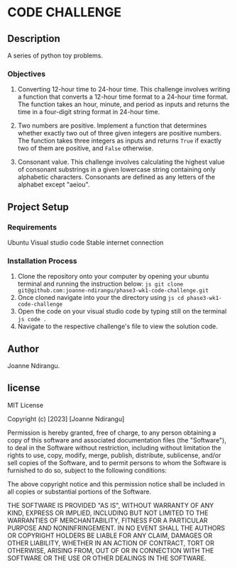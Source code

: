 # CODE CHALLENGE

## Description
A series of python toy problems.

### Objectives
1. Converting 12-hour time to 24-hour time.
This challenge involves writing a function that converts a 12-hour time format to a 24-hour time format. The function takes an hour, minute, and period as inputs and returns the time in a four-digit string format in 24-hour time.

2. Two numbers are positive.
Implement a function that determines whether exactly two out of three given integers are positive numbers. The function takes three integers as inputs and returns `True` if exactly two of them are positive, and `False` otherwise.

3. Consonant value.
This challenge involves calculating the highest value of consonant substrings in a given lowercase string containing only alphabetic characters. Consonants are defined as any letters of the alphabet except "aeiou".

## Project Setup
### Requirements
Ubuntu
Visual studio code
Stable internet connection

### Installation Process
1. Clone the repository onto your computer by opening your ubuntu terminal and running the instruction below:
```js git clone git@github.com:joanne-ndirangu/phase3-wk1-code-challenge.git```
2. Once cloned navigate into your the directory using
```js cd phase3-wk1-code-challenge```
3. Open the code on your visual studio code by typing still on the terminal
```js code .```
4. Navigate to the respective challenge's file to view the solution code.

## Author
Joanne Ndirangu.

## license
MIT License

Copyright (c) [2023] [Joanne Ndirangu]

Permission is hereby granted, free of charge, to any person obtaining a copy
of this software and associated documentation files (the "Software"), to deal
in the Software without restriction, including without limitation the rights
to use, copy, modify, merge, publish, distribute, sublicense, and/or sell
copies of the Software, and to permit persons to whom the Software is
furnished to do so, subject to the following conditions:

The above copyright notice and this permission notice shall be included in all
copies or substantial portions of the Software.

THE SOFTWARE IS PROVIDED "AS IS", WITHOUT WARRANTY OF ANY KIND, EXPRESS OR
IMPLIED, INCLUDING BUT NOT LIMITED TO THE WARRANTIES OF MERCHANTABILITY,
FITNESS FOR A PARTICULAR PURPOSE AND NONINFRINGEMENT. IN NO EVENT SHALL THE
AUTHORS OR COPYRIGHT HOLDERS BE LIABLE FOR ANY CLAIM, DAMAGES OR OTHER
LIABILITY, WHETHER IN AN ACTION OF CONTRACT, TORT OR OTHERWISE, ARISING FROM,
OUT OF OR IN CONNECTION WITH THE SOFTWARE OR THE USE OR OTHER DEALINGS IN THE
SOFTWARE.